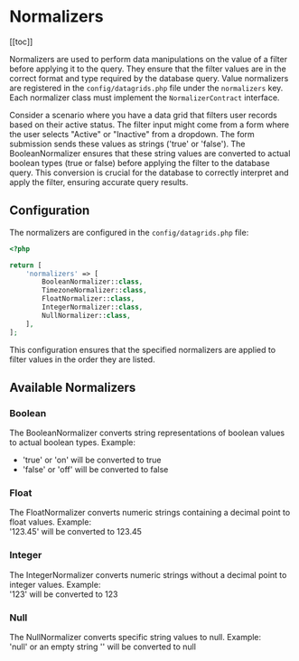 # Normalizers

[[toc]]

Normalizers are used to perform data manipulations on the value of a filter before applying it to the query. They ensure that the filter values are in the correct format and type required by the database query. Value normalizers are registered in the `config/datagrids.php` file under the `normalizers` key. Each normalizer class must implement the `NormalizerContract` interface.

Consider a scenario where you have a data grid that filters user records based on their active status. The filter input might come from a form where the user selects "Active" or "Inactive" from a dropdown. The form submission sends these values as strings ('true' or 'false'). The BooleanNormalizer ensures that these string values are converted to actual boolean types (true or false) before applying the filter to the database query. This conversion is crucial for the database to correctly interpret and apply the filter, ensuring accurate query results.

## Configuration

The normalizers are configured in the `config/datagrids.php` file:

```php
<?php

return [
    'normalizers' => [
        BooleanNormalizer::class,
        TimezoneNormalizer::class,
        FloatNormalizer::class,
        IntegerNormalizer::class,
        NullNormalizer::class,
    ],
];
```
This configuration ensures that the specified normalizers are applied to filter values in the order they are listed.  

## Available Normalizers

### Boolean
The BooleanNormalizer converts string representations of boolean values to actual boolean types.  Example:  
- 'true' or 'on' will be converted to true
- 'false' or 'off' will be converted to false

### Float
The FloatNormalizer converts numeric strings containing a decimal point to float values.  Example:  
'123.45' will be converted to 123.45

### Integer
The IntegerNormalizer converts numeric strings without a decimal point to integer values.  Example:  
'123' will be converted to 123

### Null
The NullNormalizer converts specific string values to null.  Example:  
'null' or an empty string '' will be converted to null
